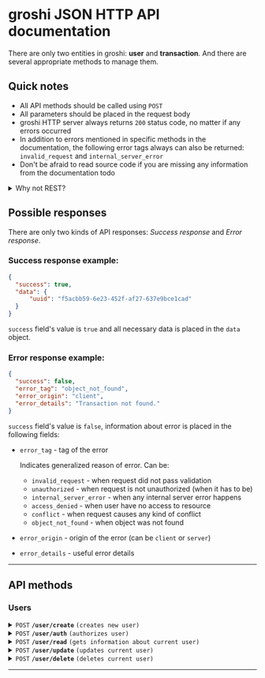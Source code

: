 # groshi JSON HTTP API documentation
There are only two entities in groshi: **user** and **transaction**.
And there are several appropriate methods to manage them.

## Quick notes
* All API methods should be called using `POST`
* All parameters should be placed in the request body
* groshi HTTP server always returns `200` status code, no matter if any errors occurred 
* In addition to errors mentioned in specific methods in the documentation, the following error tags always can also be returned: `invalid_request` and `internal_server_error`
* Don't be afraid to read source code if you are missing any information from the documentation todo

<details>
    <summary>Why not REST?</summary>
    Lorem ipsum dolor sit amet, consectetur adipisicing elit. Ab adipisci at aut est expedita fuga officia perferendis? Assumenda dicta dolore ducimus, et facilis iure, iusto, natus nesciunt numquam rem veniam?
</details>

## Possible responses
There are only two kinds of API responses: _Success response_ and _Error response_.

### Success response example:
```json
{
  "success": true,
  "data": {
      "uuid": "f5acbb59-6e23-452f-af27-637e9bce1cad"
  }
}
```
`success` field's value is `true` and all necessary data is placed in the `data` object.

### Error response example:
```json
{
  "success": false,
  "error_tag": "object_not_found",
  "error_origin": "client",
  "error_details": "Transaction not found."
} 
```
`success` field's value is `false`, information about error is placed in the following fields:
* `error_tag` - tag of the error
    
    Indicates generalized reason of error. Can be:
    * `invalid_request` - when request did not pass validation
    * `unauthorized` - when request is not unauthorized (when it has to be)
    * `internal_server_error` - when any internal server error happens
    * `access_denied` - when user have no access to resource
    * `conflict` - when request causes any kind of conflict
    * `object_not_found` - when object was not found
* `error_origin` - origin of the error (can be `client` or `server`)
* `error_details` - useful error details

---
## API methods
### Users
<details>
<summary><code>POST</code> <code><b>/user/create</b></code> <code>(creates new user)</code></summary>

##### Parameters
|    name    | data type | required | description              |
|:----------:|:---------:|:--------:|--------------------------|
| `username` |  string   |   yes    | Username of the new user |
| `password` |  string   |   yes    | Password of the new user |

##### Success response
Simple empty success response is returned.
```json
{
  "success": true,
  "data": {}
}
```

##### Error responses
Error responses with the following _error tags_ may be returned:

| `error_tag` | case                                                    |
|-------------|---------------------------------------------------------|
| `conflict`  | Username you've provided is already taken by other user | 


##### Example request using [httpie](https://github.com/httpie/httpie)
```shell
http POST $hostname/user/create username="username" password="password"
```
</details>

<details>
<summary><code>POST</code> <code><b>/user/auth</b></code> <code>(authorizes user)</code></summary>

##### Parameters
|    name    | data type | required | description   |
|:----------:|:---------:|:--------:|---------------|
| `username` |  string   |   yes    | User username |
| `password` |  string   |   yes    | User password |


##### Success response
Authorization token is returned.
```json
{
  "success": true,
  "data": {
      "token": "eyJhbGciOiJIUzI1NiIsInR5cCI6IkpXVCJ9.eyJ1c2VybmFtZSI6ImppZWdnaWkiLCJleHAiOjE2ODEyNDEyMjR9.AvMzAVJpVq4ZMeUDWMRk-vM1KkDutmL-Bje44XsaCNc"
  }
}
```

##### Error responses
Error responses with the following _error tags_ may be returned:

| error_tag          | case                                    |
|--------------------|-----------------------------------------|
| `object_not_found` | User with such `username` was not found | 
| `access_denied`    | Invalid password has been provided      | 


##### Example request using [httpie](https://github.com/httpie/httpie)
```shell
http POST $hostname/user/auth username="username" password="password"
```
</details>

<details>
<summary><code>POST</code> <code><b>/user/read</b></code> <code>(gets information about current user)</code></summary>

##### Parameters
|  name   | data type | required | description         |
|:-------:|:---------:|:--------:|---------------------|
| `token` |  string   |   yes    | Authorization token |


##### Success response
Username is returned.
```json
{
  "success": true,
  "data": {
    "username": "jieggii"
  }
}
```

##### Error responses
Error responses with the following _error tags_ may be returned:

| error_tag          | case                                             |
|--------------------|--------------------------------------------------|
| `object_not_found` | The user you authorized under has not been found | 


##### Example request using [httpie](https://github.com/httpie/httpie)
```shell
http POST $hostname/user/read token=$TOKEN
```
</details>

<details>
<summary><code>POST</code> <code><b>/user/update</b></code> <code>(updates current user)</code></summary>

##### Parameters
|      name      | data type | required | description                       |
|:--------------:|:---------:|:--------:|-----------------------------------|
|    `token`     |  string   |   yes    | Authorization token               |
| `new_username` |  string   |    no    | New username for the current user |
| `new_password` |  string   |    no    | New password for the current user |

(you are required to use at least one of two parameters: `new_username` or `new_password`)

##### Success response
Simple empty success response is returned.
```json
{
  "success": true,
  "data": {}
}
```

##### Error responses
Error responses with the following _error tags_ may be returned:

| error_tag        | case                                             |
|------------------|--------------------------------------------------|
| `user_not_found` | The user you authorized under has not been found | 
| `conflict`       | New username chosen by you is already taken      | 


##### Example request using [httpie](https://github.com/httpie/httpie)
```shell
http POST $hostname/user/update token=$TOKEN new_username="new-username" new_password="new-password"
```
</details>

<details>
<summary><code>POST</code> <code><b>/user/delete</b></code> <code>(deletes current user)</code></summary>

##### Parameters
|  name   | data type | required | description         |
|:-------:|:---------:|:--------:|---------------------|
| `token` |  string   |   yes    | Authorization token |

##### Success response
Empty success response is returned.
```json
{
  "success": true,
  "data": {}
}
```

##### Error responses
Error responses with the following _error tags_ may be returned:

| error_tag          | case                                             |
|--------------------|--------------------------------------------------|
| `object_not_found` | The user you authorized under has not been found | 


##### Example request using [httpie](https://github.com/httpie/httpie)
```shell
http POST $hostname/user/delete token=$TOKEN
```
</details>


------------------------------------------------------------------------------------------

